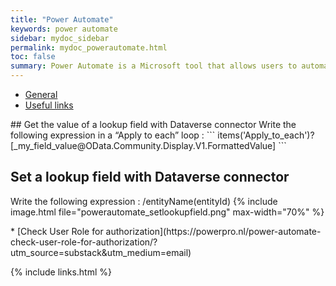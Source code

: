 ```yaml
---
title: "Power Automate"
keywords: power automate
sidebar: mydoc_sidebar
permalink: mydoc_powerautomate.html
toc: false
summary: Power Automate is a Microsoft tool that allows users to automate workflows, streamline repetitive tasks, and integrate apps and services across an organization. It connects to various data sources, enabling real-time process automation.
---
```


<ul id="profileTabs" class="nav nav-tabs">
    <li class="active"><a class="noCrossRef" href="#general" data-toggle="tab">General</a></li>
    <li><a class="noCrossRef" href="#useful-links" data-toggle="tab">Useful links</a></li>
</ul>
  <div class="tab-content">
<div role="tabpanel" class="tab-pane active" id="general" markdown="1">
## Get the value of a lookup field with Dataverse connector
Write the following expression in a “Apply to each” loop :  
```
items('Apply_to_each')?[_my_field_value@OData.Community.Display.V1.FormattedValue]
```

## Set a lookup field with Dataverse connector
Write the following expression : /entityName(entityId)
{% include image.html file="powerautomate_setlookupfield.png" max-width="70%" %}
</div>

<div role="tabpanel" class="tab-pane" id="useful-links" markdown="1">
* [Check User Role for authorization](https://powerpro.nl/power-automate-check-user-role-for-authorization/?utm_source=substack&utm_medium=email)
</div>
</div>

{% include links.html %}
